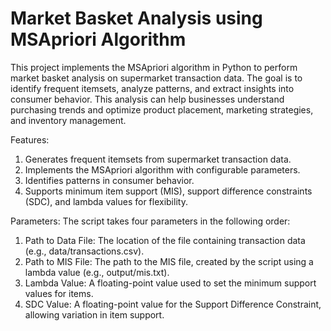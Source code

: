 # Market Basket Analysis using MSApriori Algorithm

This project implements the MSApriori algorithm in Python to perform market basket analysis on supermarket transaction data. The goal is to identify frequent itemsets, analyze patterns, and extract insights into consumer behavior. This analysis can help businesses understand purchasing trends and optimize product placement, marketing strategies, and inventory management.

Features:
1. Generates frequent itemsets from supermarket transaction data.
2. Implements the MSApriori algorithm with configurable parameters.
3. Identifies patterns in consumer behavior.
4. Supports minimum item support (MIS), support difference constraints (SDC), and lambda values for flexibility.

Parameters:
The script takes four parameters in the following order:

1. Path to Data File: The location of the file containing transaction data (e.g., data/transactions.csv).
2. Path to MIS File: The path to the MIS file, created by the script using a lambda value (e.g., output/mis.txt).
3. Lambda Value: A floating-point value used to set the minimum support values for items.
4. SDC Value: A floating-point value for the Support Difference Constraint, allowing variation in item support.
